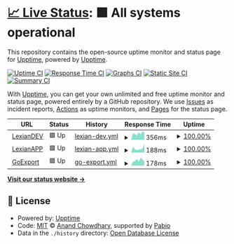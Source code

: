 # [📈 Live Status](https://status.lexian.dev): <!--live status--> **🟩 All systems operational**

This repository contains the open-source uptime monitor and status page for [Upptime](https://upptime.js.org), powered by [Upptime](https://github.com/upptime/upptime).

[![Uptime CI](https://github.com/lexiandev/status.lexian.dev/workflows/Uptime%20CI/badge.svg)](https://github.com/lexiandev/status.lexian.dev/actions?query=workflow%3A%22Uptime+CI%22)
[![Response Time CI](https://github.com/lexiandev/status.lexian.dev/workflows/Response%20Time%20CI/badge.svg)](https://github.com/lexiandev/status.lexian.dev/actions?query=workflow%3A%22Response+Time+CI%22)
[![Graphs CI](https://github.com/lexiandev/status.lexian.dev/workflows/Graphs%20CI/badge.svg)](https://github.com/lexiandev/status.lexian.dev/actions?query=workflow%3A%22Graphs+CI%22)
[![Static Site CI](https://github.com/lexiandev/status.lexian.dev/workflows/Static%20Site%20CI/badge.svg)](https://github.com/lexiandev/status.lexian.dev/actions?query=workflow%3A%22Static+Site+CI%22)
[![Summary CI](https://github.com/lexiandev/status.lexian.dev/workflows/Summary%20CI/badge.svg)](https://github.com/lexiandev/status.lexian.dev/actions?query=workflow%3A%22Summary+CI%22)

With [Upptime](https://upptime.js.org), you can get your own unlimited and free uptime monitor and status page, powered entirely by a GitHub repository. We use [Issues](https://github.com/upptime/upptime/issues) as incident reports, [Actions](https://github.com/lexiandev/status.lexian.dev/actions) as uptime monitors, and [Pages](https://status.lexian.dev) for the status page.

<!--start: status pages-->
<!-- This summary is generated by Upptime (https://github.com/upptime/upptime) -->
<!-- Do not edit this manually, your changes will be overwritten -->
<!-- prettier-ignore -->
| URL | Status | History | Response Time | Uptime |
| --- | ------ | ------- | ------------- | ------ |
| <img alt="" src="https://icons.duckduckgo.com/ip3/www.lexian.dev.ico" height="13"> [LexianDEV](https://www.lexian.dev) | 🟩 Up | [lexian-dev.yml](https://github.com/LexianDEV/status.lexian.dev/commits/HEAD/history/lexian-dev.yml) | <details><summary><img alt="Response time graph" src="./graphs/lexian-dev/response-time-week.png" height="20"> 356ms</summary><br><a href="https://status.lexian.dev/history/lexian-dev"><img alt="Response time 558" src="https://img.shields.io/endpoint?url=https%3A%2F%2Fraw.githubusercontent.com%2FLexianDEV%2Fstatus.lexian.dev%2FHEAD%2Fapi%2Flexian-dev%2Fresponse-time.json"></a><br><a href="https://status.lexian.dev/history/lexian-dev"><img alt="24-hour response time 390" src="https://img.shields.io/endpoint?url=https%3A%2F%2Fraw.githubusercontent.com%2FLexianDEV%2Fstatus.lexian.dev%2FHEAD%2Fapi%2Flexian-dev%2Fresponse-time-day.json"></a><br><a href="https://status.lexian.dev/history/lexian-dev"><img alt="7-day response time 356" src="https://img.shields.io/endpoint?url=https%3A%2F%2Fraw.githubusercontent.com%2FLexianDEV%2Fstatus.lexian.dev%2FHEAD%2Fapi%2Flexian-dev%2Fresponse-time-week.json"></a><br><a href="https://status.lexian.dev/history/lexian-dev"><img alt="30-day response time 333" src="https://img.shields.io/endpoint?url=https%3A%2F%2Fraw.githubusercontent.com%2FLexianDEV%2Fstatus.lexian.dev%2FHEAD%2Fapi%2Flexian-dev%2Fresponse-time-month.json"></a><br><a href="https://status.lexian.dev/history/lexian-dev"><img alt="1-year response time 588" src="https://img.shields.io/endpoint?url=https%3A%2F%2Fraw.githubusercontent.com%2FLexianDEV%2Fstatus.lexian.dev%2FHEAD%2Fapi%2Flexian-dev%2Fresponse-time-year.json"></a></details> | <details><summary><a href="https://status.lexian.dev/history/lexian-dev">100.00%</a></summary><a href="https://status.lexian.dev/history/lexian-dev"><img alt="All-time uptime 99.21%" src="https://img.shields.io/endpoint?url=https%3A%2F%2Fraw.githubusercontent.com%2FLexianDEV%2Fstatus.lexian.dev%2FHEAD%2Fapi%2Flexian-dev%2Fuptime.json"></a><br><a href="https://status.lexian.dev/history/lexian-dev"><img alt="24-hour uptime 100.00%" src="https://img.shields.io/endpoint?url=https%3A%2F%2Fraw.githubusercontent.com%2FLexianDEV%2Fstatus.lexian.dev%2FHEAD%2Fapi%2Flexian-dev%2Fuptime-day.json"></a><br><a href="https://status.lexian.dev/history/lexian-dev"><img alt="7-day uptime 100.00%" src="https://img.shields.io/endpoint?url=https%3A%2F%2Fraw.githubusercontent.com%2FLexianDEV%2Fstatus.lexian.dev%2FHEAD%2Fapi%2Flexian-dev%2Fuptime-week.json"></a><br><a href="https://status.lexian.dev/history/lexian-dev"><img alt="30-day uptime 100.00%" src="https://img.shields.io/endpoint?url=https%3A%2F%2Fraw.githubusercontent.com%2FLexianDEV%2Fstatus.lexian.dev%2FHEAD%2Fapi%2Flexian-dev%2Fuptime-month.json"></a><br><a href="https://status.lexian.dev/history/lexian-dev"><img alt="1-year uptime 99.59%" src="https://img.shields.io/endpoint?url=https%3A%2F%2Fraw.githubusercontent.com%2FLexianDEV%2Fstatus.lexian.dev%2FHEAD%2Fapi%2Flexian-dev%2Fuptime-year.json"></a></details>
| <img alt="" src="https://icons.duckduckgo.com/ip3/app.lexian.dev.ico" height="13"> [LexianAPP](https://app.lexian.dev) | 🟩 Up | [lexian-app.yml](https://github.com/LexianDEV/status.lexian.dev/commits/HEAD/history/lexian-app.yml) | <details><summary><img alt="Response time graph" src="./graphs/lexian-app/response-time-week.png" height="20"> 188ms</summary><br><a href="https://status.lexian.dev/history/lexian-app"><img alt="Response time 387" src="https://img.shields.io/endpoint?url=https%3A%2F%2Fraw.githubusercontent.com%2FLexianDEV%2Fstatus.lexian.dev%2FHEAD%2Fapi%2Flexian-app%2Fresponse-time.json"></a><br><a href="https://status.lexian.dev/history/lexian-app"><img alt="24-hour response time 379" src="https://img.shields.io/endpoint?url=https%3A%2F%2Fraw.githubusercontent.com%2FLexianDEV%2Fstatus.lexian.dev%2FHEAD%2Fapi%2Flexian-app%2Fresponse-time-day.json"></a><br><a href="https://status.lexian.dev/history/lexian-app"><img alt="7-day response time 188" src="https://img.shields.io/endpoint?url=https%3A%2F%2Fraw.githubusercontent.com%2FLexianDEV%2Fstatus.lexian.dev%2FHEAD%2Fapi%2Flexian-app%2Fresponse-time-week.json"></a><br><a href="https://status.lexian.dev/history/lexian-app"><img alt="30-day response time 201" src="https://img.shields.io/endpoint?url=https%3A%2F%2Fraw.githubusercontent.com%2FLexianDEV%2Fstatus.lexian.dev%2FHEAD%2Fapi%2Flexian-app%2Fresponse-time-month.json"></a><br><a href="https://status.lexian.dev/history/lexian-app"><img alt="1-year response time 414" src="https://img.shields.io/endpoint?url=https%3A%2F%2Fraw.githubusercontent.com%2FLexianDEV%2Fstatus.lexian.dev%2FHEAD%2Fapi%2Flexian-app%2Fresponse-time-year.json"></a></details> | <details><summary><a href="https://status.lexian.dev/history/lexian-app">100.00%</a></summary><a href="https://status.lexian.dev/history/lexian-app"><img alt="All-time uptime 99.45%" src="https://img.shields.io/endpoint?url=https%3A%2F%2Fraw.githubusercontent.com%2FLexianDEV%2Fstatus.lexian.dev%2FHEAD%2Fapi%2Flexian-app%2Fuptime.json"></a><br><a href="https://status.lexian.dev/history/lexian-app"><img alt="24-hour uptime 100.00%" src="https://img.shields.io/endpoint?url=https%3A%2F%2Fraw.githubusercontent.com%2FLexianDEV%2Fstatus.lexian.dev%2FHEAD%2Fapi%2Flexian-app%2Fuptime-day.json"></a><br><a href="https://status.lexian.dev/history/lexian-app"><img alt="7-day uptime 100.00%" src="https://img.shields.io/endpoint?url=https%3A%2F%2Fraw.githubusercontent.com%2FLexianDEV%2Fstatus.lexian.dev%2FHEAD%2Fapi%2Flexian-app%2Fuptime-week.json"></a><br><a href="https://status.lexian.dev/history/lexian-app"><img alt="30-day uptime 100.00%" src="https://img.shields.io/endpoint?url=https%3A%2F%2Fraw.githubusercontent.com%2FLexianDEV%2Fstatus.lexian.dev%2FHEAD%2Fapi%2Flexian-app%2Fuptime-month.json"></a><br><a href="https://status.lexian.dev/history/lexian-app"><img alt="1-year uptime 99.88%" src="https://img.shields.io/endpoint?url=https%3A%2F%2Fraw.githubusercontent.com%2FLexianDEV%2Fstatus.lexian.dev%2FHEAD%2Fapi%2Flexian-app%2Fuptime-year.json"></a></details>
| <img alt="" src="https://icons.duckduckgo.com/ip3/goexport.lexian.dev.ico" height="13"> [GoExport](https://goexport.lexian.dev) | 🟩 Up | [go-export.yml](https://github.com/LexianDEV/status.lexian.dev/commits/HEAD/history/go-export.yml) | <details><summary><img alt="Response time graph" src="./graphs/go-export/response-time-week.png" height="20"> 178ms</summary><br><a href="https://status.lexian.dev/history/go-export"><img alt="Response time 236" src="https://img.shields.io/endpoint?url=https%3A%2F%2Fraw.githubusercontent.com%2FLexianDEV%2Fstatus.lexian.dev%2FHEAD%2Fapi%2Fgo-export%2Fresponse-time.json"></a><br><a href="https://status.lexian.dev/history/go-export"><img alt="24-hour response time 146" src="https://img.shields.io/endpoint?url=https%3A%2F%2Fraw.githubusercontent.com%2FLexianDEV%2Fstatus.lexian.dev%2FHEAD%2Fapi%2Fgo-export%2Fresponse-time-day.json"></a><br><a href="https://status.lexian.dev/history/go-export"><img alt="7-day response time 178" src="https://img.shields.io/endpoint?url=https%3A%2F%2Fraw.githubusercontent.com%2FLexianDEV%2Fstatus.lexian.dev%2FHEAD%2Fapi%2Fgo-export%2Fresponse-time-week.json"></a><br><a href="https://status.lexian.dev/history/go-export"><img alt="30-day response time 210" src="https://img.shields.io/endpoint?url=https%3A%2F%2Fraw.githubusercontent.com%2FLexianDEV%2Fstatus.lexian.dev%2FHEAD%2Fapi%2Fgo-export%2Fresponse-time-month.json"></a><br><a href="https://status.lexian.dev/history/go-export"><img alt="1-year response time 236" src="https://img.shields.io/endpoint?url=https%3A%2F%2Fraw.githubusercontent.com%2FLexianDEV%2Fstatus.lexian.dev%2FHEAD%2Fapi%2Fgo-export%2Fresponse-time-year.json"></a></details> | <details><summary><a href="https://status.lexian.dev/history/go-export">100.00%</a></summary><a href="https://status.lexian.dev/history/go-export"><img alt="All-time uptime 99.65%" src="https://img.shields.io/endpoint?url=https%3A%2F%2Fraw.githubusercontent.com%2FLexianDEV%2Fstatus.lexian.dev%2FHEAD%2Fapi%2Fgo-export%2Fuptime.json"></a><br><a href="https://status.lexian.dev/history/go-export"><img alt="24-hour uptime 100.00%" src="https://img.shields.io/endpoint?url=https%3A%2F%2Fraw.githubusercontent.com%2FLexianDEV%2Fstatus.lexian.dev%2FHEAD%2Fapi%2Fgo-export%2Fuptime-day.json"></a><br><a href="https://status.lexian.dev/history/go-export"><img alt="7-day uptime 100.00%" src="https://img.shields.io/endpoint?url=https%3A%2F%2Fraw.githubusercontent.com%2FLexianDEV%2Fstatus.lexian.dev%2FHEAD%2Fapi%2Fgo-export%2Fuptime-week.json"></a><br><a href="https://status.lexian.dev/history/go-export"><img alt="30-day uptime 100.00%" src="https://img.shields.io/endpoint?url=https%3A%2F%2Fraw.githubusercontent.com%2FLexianDEV%2Fstatus.lexian.dev%2FHEAD%2Fapi%2Fgo-export%2Fuptime-month.json"></a><br><a href="https://status.lexian.dev/history/go-export"><img alt="1-year uptime 99.65%" src="https://img.shields.io/endpoint?url=https%3A%2F%2Fraw.githubusercontent.com%2FLexianDEV%2Fstatus.lexian.dev%2FHEAD%2Fapi%2Fgo-export%2Fuptime-year.json"></a></details>

<!--end: status pages-->

[**Visit our status website →**](https://status.lexian.dev)

## 📄 License

- Powered by: [Upptime](https://github.com/upptime/upptime)
- Code: [MIT](./LICENSE) © [Anand Chowdhary](https://anandchowdhary.com), supported by [Pabio](https://pabio.com)
- Data in the `./history` directory: [Open Database License](https://opendatacommons.org/licenses/odbl/1-0/)
